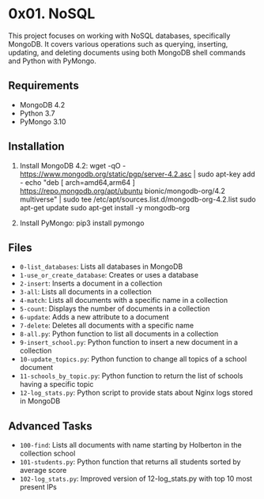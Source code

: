 # 0x01. NoSQL

This project focuses on working with NoSQL databases, specifically MongoDB. It covers various operations such as querying, inserting, updating, and deleting documents using both MongoDB shell commands and Python with PyMongo.

## Requirements

- MongoDB 4.2
- Python 3.7
- PyMongo 3.10

## Installation

1. Install MongoDB 4.2:
wget -qO - https://www.mongodb.org/static/pgp/server-4.2.asc | sudo apt-key add -
echo "deb [ arch=amd64,arm64 ] https://repo.mongodb.org/apt/ubuntu bionic/mongodb-org/4.2 multiverse" | sudo tee /etc/apt/sources.list.d/mongodb-org-4.2.list
sudo apt-get update
sudo apt-get install -y mongodb-org

2. Install PyMongo:
pip3 install pymongo

## Files

- `0-list_databases`: Lists all databases in MongoDB
- `1-use_or_create_database`: Creates or uses a database
- `2-insert`: Inserts a document in a collection
- `3-all`: Lists all documents in a collection
- `4-match`: Lists all documents with a specific name in a collection
- `5-count`: Displays the number of documents in a collection
- `6-update`: Adds a new attribute to a document
- `7-delete`: Deletes all documents with a specific name
- `8-all.py`: Python function to list all documents in a collection
- `9-insert_school.py`: Python function to insert a new document in a collection
- `10-update_topics.py`: Python function to change all topics of a school document
- `11-schools_by_topic.py`: Python function to return the list of schools having a specific topic
- `12-log_stats.py`: Python script to provide stats about Nginx logs stored in MongoDB

## Advanced Tasks

- `100-find`: Lists all documents with name starting by Holberton in the collection school
- `101-students.py`: Python function that returns all students sorted by average score
- `102-log_stats.py`: Improved version of 12-log_stats.py with top 10 most present IPs
